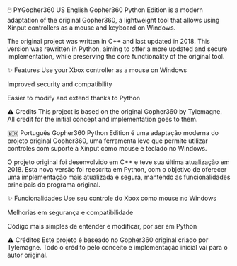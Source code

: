 🖱️ PYGopher360
US English
Gopher360 Python Edition is a modern adaptation of the original Gopher360, a lightweight tool that allows using Xinput controllers as a mouse and keyboard on Windows.

The original project was written in C++ and last updated in 2018. This version was rewritten in Python, aiming to offer a more updated and secure implementation, while preserving the core functionality of the original tool.

✨ Features
Use your Xbox controller as a mouse on Windows

Improved security and compatibility

Easier to modify and extend thanks to Python

⚠️ Credits
This project is based on the original Gopher360 by Tylemagne. All credit for the initial concept and implementation goes to them.

🇧🇷 Português
Gopher360 Python Edition é uma adaptação moderna do projeto original Gopher360, uma ferramenta leve que permite utilizar controles com suporte a Xinput como mouse e teclado no Windows.

O projeto original foi desenvolvido em C++ e teve sua última atualização em 2018. Esta nova versão foi reescrita em Python, com o objetivo de oferecer uma implementação mais atualizada e segura, mantendo as funcionalidades principais do programa original.

✨ Funcionalidades
Use seu controle do Xbox como mouse no Windows

Melhorias em segurança e compatibilidade

Código mais simples de entender e modificar, por ser em Python

⚠️ Créditos
Este projeto é baseado no Gopher360 original criado por Tylemagne. Todo o crédito pelo conceito e implementação inicial vai para o autor original.

